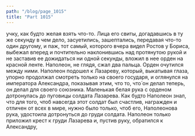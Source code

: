 ```yaml
---
path: "/blog/page_1015"
title: "Part 1015"
---
```


учку, как будто желая взять что-то. Лица его свиты, догадавшись в ту же секунду в чем дело, засуетились, зашептались, передавая что-то один другому, и паж, тот самый, которого вчера видел Ростов у Бориса, выбежал вперед и почтительно наклонившись над протянутою рукой и не заставив ее дожидаться ни одной секунды, вложил в нее орден на красной ленте. Наполеон, не глядя, сжал два пальца. Орден очутился между ними. Наполеон подошел к Лазареву, который, выкатывая глаза, упорно продолжал смотреть только на своего государя, и оглянулся на императора Александра, показывая этим, что то, что̀ он делал теперь, он делал для своего союзника. Маленькая белая рука с орденом дотронулась до пуговицы солдата Лазарева. Как будто Наполеон знал, что для того, чтоб навсегда этот солдат был счастлив, награжден и отличен от всех в мире, нужно было только, чтоб его, Наполеонова рука, удостоила дотронуться до груди солдата. Наполеон только приложил крест к груди Лазарева и, пустив руку, обратился к Александру, 
